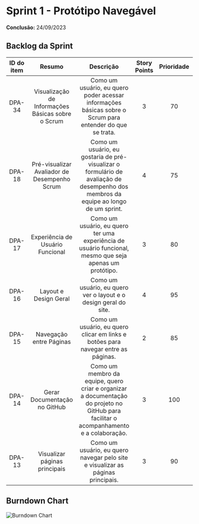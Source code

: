 # Sprint 1 - Protótipo Navegável

**Conclusão:** 24/09/2023

## Backlog da Sprint

| ID do item |                      Resumo                       |                                                               Descrição                                                                | Story Points | Prioridade |    Status    |
| :--------: | :-----------------------------------------------: | :------------------------------------------------------------------------------------------------------------------------------------: | :----------: | :--------: | :----------: |
|   DPA-34   | Visualização de Informações Básicas sobre o Scrum |                Como um usuário, eu quero poder acessar informações básicas sobre o Scrum para entender do que se trata.                |      3       |     70     | Concluído |
|   DPA-18   |   Pré-visualizar Avaliador de Desempenho Scrum    |  Como um usuário, eu gostaria de pré-visualizar o formulário de avaliação de desempenho dos membros da equipe ao longo de um sprint.   |      4       |     75     | Concluído |
|   DPA-17   |         Experiência de Usuário Funcional          |                Como um usuário, eu quero ter uma experiência de usuário funcional, mesmo que seja apenas um protótipo.                 |      3       |     80     | Concluído |
|   DPA-16   |               Layout e Design Geral               |                                    Como um usuário, eu quero ver o layout e o design geral do site.                                    |      4       |     95     |  Concluído   |
|   DPA-15   |              Navegação entre Páginas              |                           Como um usuário, eu quero clicar em links e botões para navegar entre as páginas.                            |      2       |     85     | Concluído |
|   DPA-14   |           Gerar Documentação no GitHub            | Como um membro da equipe, quero criar e organizar a documentação do projeto no GitHub para facilitar o acompanhamento e a colaboração. |      3       |    100     | Concluído |
|   DPA-13   |           Visualizar páginas principais           |                            Como um usuário, eu quero navegar pelo site e visualizar as páginas principais.                             |      3       |     90     | Concluído |

## Burndown Chart

![Burndown Chart](https://github.com/martimds/fatec-api-1/blob/main/docs/imagens/burndown-chart-sprint-1.png)
